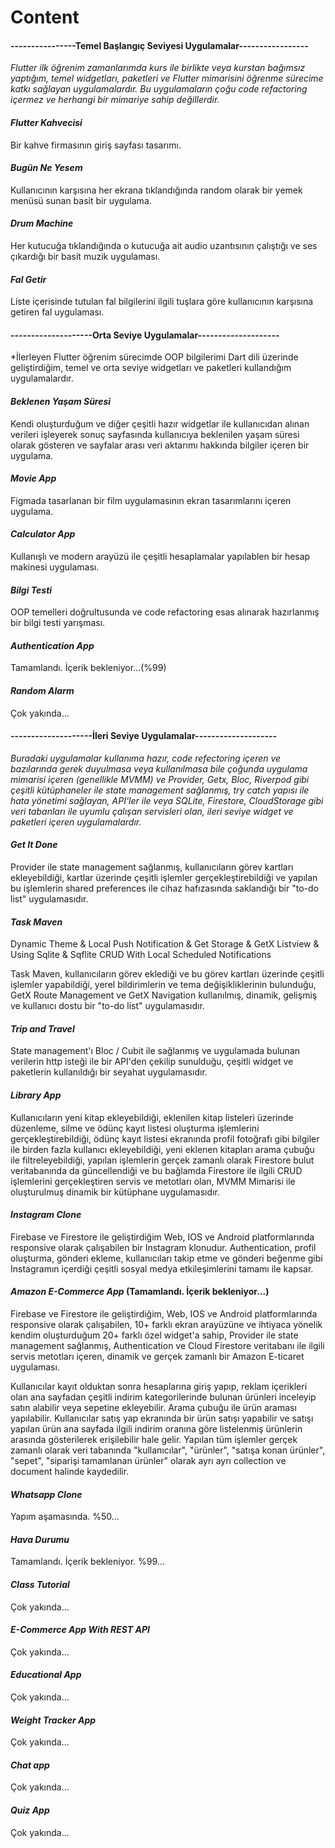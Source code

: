 # Content

#### ----------------Temel Başlangıç Seviyesi Uygulamalar-----------------

*Flutter ilk öğrenim zamanlarımda kurs ile birlikte veya kurstan bağımsız yaptığım,
temel widgetları, paketleri ve Flutter mimarisini öğrenme sürecime katkı sağlayan uygulamalardır.
Bu uygulamaların çoğu code refactoring içermez ve herhangi bir mimariye sahip değillerdir.*


#### *Flutter Kahvecisi* 

Bir kahve firmasının giriş sayfası tasarımı.

#### *Bugün Ne Yesem*

Kullanıcının karşısına her ekrana tıklandığında random olarak bir yemek menüsü sunan basit bir uygulama.

#### *Drum Machine*

Her kutucuğa tıklandığında o kutucuğa ait audio uzantısının çalıştığı ve ses çıkardığı bir basit muzik uygulaması.

#### *Fal Getir*

Liste içerisinde tutulan fal bilgilerini ilgili tuşlara göre kullanıcının karşısına getiren fal uygulaması.


#### --------------------Orta Seviye Uygulamalar--------------------

*İlerleyen Flutter öğrenim sürecimde OOP bilgilerimi Dart dili üzerinde geliştirdiğim, temel ve orta 
seviye widgetları ve paketleri kullandığım uygulamalardır.

#### *Beklenen Yaşam Süresi*

Kendi oluşturduğum ve diğer çeşitli hazır widgetlar ile kullanıcıdan alınan verileri işleyerek sonuç sayfasında kullanıcıya beklenilen yaşam süresi olarak gösteren ve sayfalar arası veri aktarımı hakkında bilgiler içeren bir uygulama.

#### *Movie App*

Figmada tasarlanan bir film uygulamasının ekran tasarımlarını içeren uygulama.

#### *Calculator App*

Kullanışlı ve modern arayüzü ile çeşitli hesaplamalar yapılablen bir hesap makinesi uygulaması.

#### *Bilgi Testi*

OOP temelleri doğrultusunda ve code refactoring esas alınarak hazırlanmış bir bilgi testi yarışması. 

#### *Authentication App*

Tamamlandı. İçerik bekleniyor...(%99)

#### *Random Alarm*

Çok yakında...



#### --------------------İleri Seviye Uygulamalar--------------------

*Buradaki uygulamalar kullanıma hazır, code refectoring içeren ve bazılarında gerek duyulmasa veya kullanılmasa bile çoğunda uygulama mimarisi içeren (genellikle MVMM) ve Provider, Getx, Bloc, Riverpod gibi çeşitli kütüphaneler ile state management sağlanmış, try catch yapısı ile hata yönetimi sağlayan, API'ler ile veya SQLite, Firestore, CloudStorage gibi veri tabanları ile uyumlu çalışan servisleri olan, ileri seviye widget ve paketleri içeren uygulamalardır.*


#### *Get It Done*
Provider ile state management sağlanmış, kullanıcıların görev kartları ekleyebildiği, kartlar üzerinde çeşitli işlemler gerçekleştirebildiği ve yapılan bu işlemlerin shared preferences ile cihaz hafızasında saklandığı bir "to-do list" uygulamasıdır.


#### *Task Maven*
Dynamic Theme & Local Push Notification & Get Storage & GetX Listview & Using Sqlite & Sqflite CRUD With Local Scheduled Notifications

Task Maven, kullanıcıların görev eklediği ve bu görev kartları üzerinde çeşitli işlemler yapabildiği, yerel bildirimlerin ve tema değişikliklerinin bulunduğu, GetX Route Management ve GetX Navigation kullanılmış, dinamik, gelişmiş ve kullanıcı dostu bir "to-do list" uygulamasıdır.


#### *Trip and Travel*

State management'ı Bloc / Cubit ile sağlanmış ve uygulamada bulunan verilerin http isteği ile bir API'den çekilip sunulduğu, çeşitli widget ve paketlerin kullanıldığı bir seyahat uygulamasıdır. 


#### *Library App*

Kullanıcıların yeni kitap ekleyebildiği, eklenilen kitap listeleri üzerinde düzenleme, silme ve ödünç kayıt listesi oluşturma işlemlerini gerçekleştirebildiği, ödünç kayıt listesi ekranında profil fotoğrafı gibi bilgiler ile birden fazla kullanıcı ekleyebildiği, yeni eklenen kitapları arama çubuğu ile filtreleyebildiği, yapılan işlemlerin gerçek zamanlı olarak Firestore bulut veritabanında da güncellendiği ve bu bağlamda Firestore ile ilgili CRUD işlemlerini gerçekleştiren servis ve metotları olan, MVMM Mimarisi ile oluşturulmuş dinamik bir kütüphane uygulamasıdır.

#### *Instagram Clone*

Firebase ve Firestore ile geliştirdiğim Web, IOS ve Android platformlarında responsive olarak çalışabilen bir Instagram klonudur. Authentication, profil oluşturma, gönderi ekleme, kullanıcıları takip etme ve gönderi beğenme gibi Instagramın içerdiği çeşitli sosyal medya etkileşimlerini tamamı ile kapsar. 

#### *Amazon E-Commerce App* (Tamamlandı. İçerik bekleniyor...)

Firebase ve Firestore ile geliştirdiğim, Web, IOS ve Android platformlarında responsive olarak çalışabilen, 10+ farklı ekran arayüzüne ve ihtiyaca yönelik kendim oluşturduğum 20+ farklı özel widget'a sahip, Provider ile state management sağlanmış, Authentication ve Cloud Firestore veritabanı ile ilgili servis metotları içeren, dinamik ve gerçek zamanlı bir Amazon E-ticaret uygulaması.

Kullanıcılar kayıt olduktan sonra hesaplarına giriş yapıp, reklam içerikleri olan ana sayfadan çeşitli indirim kategorilerinde bulunan ürünleri inceleyip satın alabilir veya sepetine ekleyebilir. Arama çubuğu ile ürün araması yapılabilir. Kullanıcılar satış yap ekranında bir ürün satışı yapabilir ve satışı yapılan ürün ana sayfada ilgili indirim oranına göre listelenmiş ürünlerin arasında gösterilerek erişilebilir hale gelir. Yapılan tüm işlemler gerçek zamanlı olarak veri tabanında "kullanıcılar", "ürünler", "satışa konan ürünler", "sepet", "siparişi tamamlanan ürünler" olarak ayrı ayrı collection ve document halinde kaydedilir.


#### *Whatsapp Clone* 

Yapım aşamasında. %50...

#### *Hava Durumu*

Tamamlandı. İçerik bekleniyor. %99...

#### *Class Tutorial* 

Çok yakında...

#### *E-Commerce App With REST API*

Çok yakında...

#### *Educational App* 

Çok yakında...

#### *Weight Tracker App*

Çok yakında...

#### *Chat app*

Çok yakında...

#### *Quiz App*

Çok yakında...








